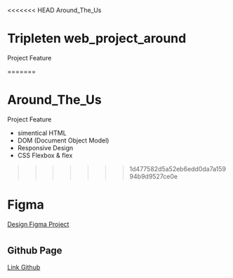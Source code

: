 <<<<<<< HEAD
Around_The_Us

# Tripleten web_project_around

Project Feature

=======
# Around_The_Us

Project Feature

<ul>
  <li>simentical HTML</li>
  <li>DOM (Document Object Model)</li>
  <li>Responsive Design</li>
  <li>CSS Flexbox & flex
  </li>
</ul>

>>>>>>> 1d477582d5a52eb6edd0da7a15994b9d9527ce0e
# <h1>Figma</h1>

<a href="https://www.figma.com/file/89jWb7ipy9wiA4vVDIRKS8/Web_Brief_Sprint_5_ID-%7C-Di-Sekitar-A.S.-%7C-desktop-%2B-mobile?node-id=80%3A219&mode=dev">Design Figma Project</a>

# <h2>Github Page</h2>

<a href="https://github.com/dhannyAhmad/web_project_around">Link Github</a>
